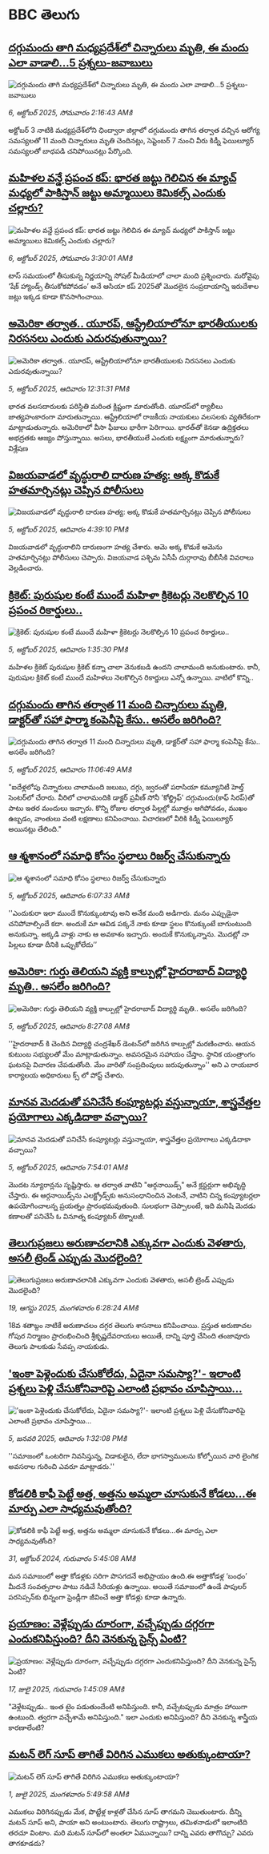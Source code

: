 # BBC తెలుగు## [దగ్గుమందు తాగి మధ్యప్రదేశ్‌లో చిన్నారులు మృతి, ఈ మందు ఎలా వాడాలి...5 ప్రశ్నలు-జవాబులు](https://www.bbc.com/telugu/articles/cwy8l7p3l01o?at_medium=RSS&at_campaign=rss?at_campaign=githubrss)![దగ్గుమందు తాగి మధ్యప్రదేశ్‌లో చిన్నారులు మృతి, ఈ మందు ఎలా వాడాలి...5 ప్రశ్నలు-జవాబులు](https://ichef.bbci.co.uk/ace/ws/240/cpsprodpb/4a90/live/7c6db8a0-a20f-11f0-928c-71dbb8619e94.jpg)_6, అక్టోబర్ 2025, సోమవారం 2:16:43 AMకి_అక్టోబర్ 3 నాటికి మధ్యప్రదేశ్‌లోని ఛింద్వారా జిల్లాలో దగ్గుమందు తాగిన తర్వాత వచ్చిన  ఆరోగ్య సమస్యలతో 11 మంది చిన్నారులు మృతి చెందినట్లు, సెప్టెంబర్ 7 నుంచి వీరు కిడ్నీ ఫెయిల్యూర్ సమస్యలతో బాధపడి చనిపోయినట్లు పేర్కొంది.## [మహిళల వన్డే ప్రపంచ కప్: భారత జట్టు గెలిచిన ఈ మ్యాచ్‌ మధ్యలో పాకిస్తాన్ జట్టు అమ్మాయిలు కెమికల్స్ ఎందుకు చల్లారు?](https://www.bbc.com/telugu/articles/cm28q7nvv31o?at_medium=RSS&at_campaign=rss?at_campaign=githubrss)![మహిళల వన్డే ప్రపంచ కప్: భారత జట్టు గెలిచిన ఈ మ్యాచ్‌ మధ్యలో పాకిస్తాన్ జట్టు అమ్మాయిలు కెమికల్స్ ఎందుకు చల్లారు?](https://ichef.bbci.co.uk/ace/standard/240/cpsprodpb/57a9/live/ff243e40-a264-11f0-928c-71dbb8619e94.jpg)_6, అక్టోబర్ 2025, సోమవారం 3:30:01 AMకి_టాస్ సమయంలో తీసుకున్న నిర్ణయాన్ని సోషల్ మీడియాలో చాలా మంది ప్రశ్నించారు. మరోవైపు ‘షేక్ హ్యాండ్స్ తీసుకోకపోవడం’ అనే ఆసియా కప్ 2025తో మొదలైన సంప్రదాయాన్ని ఇరుదేశాల జట్లు ఇక్కడ కూడా కొనసాగించాయి.## [అమెరికా తర్వాత.. యూరప్, ఆస్ట్రేలియాలోనూ భారతీయులకు నిరసనలు ఎందుకు ఎదురవుతున్నాయి? ](https://www.bbc.com/telugu/articles/crmerk7ppdro?at_medium=RSS&at_campaign=rss?at_campaign=githubrss)![అమెరికా తర్వాత.. యూరప్, ఆస్ట్రేలియాలోనూ భారతీయులకు నిరసనలు ఎందుకు ఎదురవుతున్నాయి? ](https://ichef.bbci.co.uk/ace/ws/240/cpsprodpb/b8e9/live/e938f720-a1e6-11f0-ab23-d127b1d8dfad.jpg)_5, అక్టోబర్ 2025, ఆదివారం 12:31:31 PMకి_భారత వలసదారులకు పరిస్థితి మరింత క్లిష్టంగా మారుతోంది. యూరప్‌లో ర్యాలీలు జాత్యహంకారంగా మారుతున్నాయి. ఆస్ట్రేలియాలో రాజకీయ నాయకులు వలసలకు వ్యతిరేకంగా మాట్లాడుతున్నారు. అమెరికాలో వీసా ఫీజులు భారీగా పెరిగాయి. భారత్‌తో కెనడా ఉద్రిక్తతలు అభద్రతకు ఆజ్యం పోస్తున్నాయి. అసలు, భారతీయులే ఎందుకు లక్ష్యంగా  మారుతున్నారు? విశ్లేషణ## [విజయవాడలో వృద్ధురాలి దారుణ హత్య: అక్క కొడుకే హతమార్చినట్లు చెప్పిన పోలీసులు ](https://www.bbc.com/telugu/articles/c3rv0e83l82o?at_medium=RSS&at_campaign=rss?at_campaign=githubrss)![విజయవాడలో వృద్ధురాలి దారుణ హత్య: అక్క కొడుకే హతమార్చినట్లు చెప్పిన పోలీసులు ](https://ichef.bbci.co.uk/ace/ws/240/cpsprodpb/b0ce/live/2ad1d1f0-a207-11f0-8dc2-df6a75d34b1c.jpg)_5, అక్టోబర్ 2025, ఆదివారం 4:39:10 PMకి_విజయవాడలో వృద్ధురాలిని దారుణంగా హత్య చేశారు. ఆమె అక్క కొడుకే ఆమెను హతమార్చినట్లు పోలీసులు చెప్పారు. విజయవాడ పశ్చిమ ఏసీపీ దుర్గారావు బీబీసీకి వివరాలు వెల్లడించారు.## [క్రికెట్‌: పురుషుల కంటే ముందే మహిళా క్రికెటర్లు నెలకొల్పిన 10 ప్రపంచ రికార్డులు..](https://www.bbc.com/telugu/articles/ckgqv52z00ro?at_medium=RSS&at_campaign=rss?at_campaign=githubrss)![క్రికెట్‌: పురుషుల కంటే ముందే మహిళా క్రికెటర్లు నెలకొల్పిన 10 ప్రపంచ రికార్డులు..](https://ichef.bbci.co.uk/ace/ws/240/cpsprodpb/417f/live/d7e6acc0-a1ef-11f0-ab23-d127b1d8dfad.jpg)_5, అక్టోబర్ 2025, ఆదివారం 1:35:30 PMకి_మహిళల క్రికెట్ పురుషుల క్రికెట్ కన్నా చాలా వెనుకబడి ఉందని చాలామంది అనుకుంటారు. కానీ, పురుషుల క్రికెట్ కంటే ముందే మహిళలు నెలకొల్పిన రికార్డులు ఎన్నో ఉన్నాయి. వాటిలో కొన్ని..## [దగ్గుమందు తాగిన తర్వాత 11 మంది చిన్నారులు మృతి, డాక్టర్‌తో సహా ఫార్మా కంపెనీపై కేసు.. అసలేం జరిగింది?](https://www.bbc.com/telugu/articles/cly15xx2nd4o?at_medium=RSS&at_campaign=rss?at_campaign=githubrss)![దగ్గుమందు తాగిన తర్వాత 11 మంది చిన్నారులు మృతి, డాక్టర్‌తో సహా ఫార్మా కంపెనీపై కేసు.. అసలేం జరిగింది?](https://ichef.bbci.co.uk/ace/ws/240/cpsprodpb/7e7a/live/b7d69ad0-a1db-11f0-88d2-67f0fdc7ff28.png)_5, అక్టోబర్ 2025, ఆదివారం 11:06:49 AMకి_"ఐదేళ్లలోపు చిన్నారులు చాలామంది జలుబు, దగ్గు, జ్వరంతో పరాసియా కమ్యూనిటీ హెల్త్ సెంటర్‌‌లో చేరారు. వీరిలో చాలామందికి డాక్టర్ ప్రవీణ్ సోనీ 'కోల్డ్రిఫ్' దగ్గుమందు(కాఫ్ సిరప్‌)తో పాటు ఇతర మందులు ఇచ్చారు. కొన్ని రోజుల తర్వాత పిల్లల్లో మూత్రం ఆగిపోవడం, ముఖం ఉబ్బడం, వాంతులు వంటి లక్షణాలు కనిపించాయి. విచారణలో వీరికి కిడ్నీ ఫెయిల్యూర్ అయినట్లు తేలింది."## [ఆ శ్మశానంలో  సమాధి కోసం స్థలాలు రిజర్వ్ చేసుకున్నారు](https://www.bbc.com/telugu/articles/cx2r69y496do?at_medium=RSS&at_campaign=rss?at_campaign=githubrss)![ఆ శ్మశానంలో  సమాధి కోసం స్థలాలు రిజర్వ్ చేసుకున్నారు](https://ichef.bbci.co.uk/ace/ws/240/cpsprodpb/bfb5/live/aaef0750-9d33-11f0-b741-177e3e2c2fc7.jpg)_5, అక్టోబర్ 2025, ఆదివారం 6:07:33 AMకి_''ఎందుకురా ఇలా ముందే కొనుక్కుంటావు అని అనేక మంది అడిగారు. మనం ఎప్పుడైనా చనిపోవాల్సిందే కదా. అందుకే మా ఆవిడ పక్కనే నాకు కూడా స్థలం కొనుక్కుంటే బాగుంటుంది అనుకున్నా. అక్కడి వాళ్లు నాకు ఆ అవకాశం ఇచ్చారు. అందుకే  కొనుక్కున్నాను. మొదట్లో నా పిల్లలు కూడా దీనికి ఒప్పుకోలేదు’’## [అమెరికా: గుర్తు తెలియని వ్యక్తి కాల్పుల్లో హైదరాబాద్‌ విద్యార్థి మృతి.. అసలేం జరిగింది? ](https://www.bbc.com/telugu/articles/c784gx6z314o?at_medium=RSS&at_campaign=rss?at_campaign=githubrss)![అమెరికా: గుర్తు తెలియని వ్యక్తి కాల్పుల్లో హైదరాబాద్‌ విద్యార్థి మృతి.. అసలేం జరిగింది? ](https://ichef.bbci.co.uk/ace/ws/240/cpsprodpb/c8ea/live/1f6c7740-a1b5-11f0-a1fd-c728f3e1fa9a.jpg)_5, అక్టోబర్ 2025, ఆదివారం 8:27:08 AMకి_''హైదరాబాద్ కి చెందిన విద్యార్థి చంద్రశేఖర్ డెంటన్‌లో జరిగిన కాల్పుల్లో మరణించారు. ఆయన కుటుంబ సభ్యులతో మేం మాట్లాడుతున్నాం. అవసరమైన సహాయం చేస్తాం. స్థానిక యంత్రాంగం ఘటనపై విచారణ చేపడుతోంది. మేం వారితో సంప్రదింపులు జరుపుతున్నాం'' అని ఎ రాయబార కార్యాలయ అధికారులు క్స్ లో పోస్ట్ చేశారు.## [మానవ మెదడుతో పనిచేసే కంప్యూటర్లు వస్తున్నాయా, శాస్త్రవేత్తల ప్రయోగాలు ఎక్కడిదాకా వచ్చాయి? ](https://www.bbc.com/telugu/articles/c30641qpgyeo?at_medium=RSS&at_campaign=rss?at_campaign=githubrss)![మానవ మెదడుతో పనిచేసే కంప్యూటర్లు వస్తున్నాయా, శాస్త్రవేత్తల ప్రయోగాలు ఎక్కడిదాకా వచ్చాయి? ](https://ichef.bbci.co.uk/ace/ws/240/cpsprodpb/ab5c/live/0cdec8b0-a1a8-11f0-ab80-0d14b1e5c94f.jpg)_5, అక్టోబర్ 2025, ఆదివారం 7:54:01 AMకి_మొదట న్యూరాన్లను సృష్టిస్తారు. ఆ తర్వాత వాటిని "ఆర్గనాయిడ్స్‌" అనే క్లస్టర్లుగా అభివృద్ధి చేస్తారు. ఈ ఆర్గనాయిడ్స్‌ను ఎలక్ట్రోడ్స్‌కు అనుసంధానించిన వెంటనే, వాటిని చిన్న కంప్యూటర్లలా ఉపయోగించాలన్న ప్రయత్నం ప్రారంభమవుతుంది. సులభంగా చెప్పాలంటే, ఇది మనిషి మెదడు కణాలతో పనిచేసే ఓ వినూత్న కంప్యూటర్ టెక్నాలజీ.## [తెలుగుప్రజలు అరుణాచలానికి ఎక్కువగా ఎందుకు వెళతారు, అసలీ ట్రెండ్ ఎప్పుడు మొదలైంది? ](https://www.bbc.com/telugu/articles/c8jp32zrzxpo?at_medium=RSS&at_campaign=rss?at_campaign=githubrss)![తెలుగుప్రజలు అరుణాచలానికి ఎక్కువగా ఎందుకు వెళతారు, అసలీ ట్రెండ్ ఎప్పుడు మొదలైంది? ](https://ichef.bbci.co.uk/ace/ws/240/cpsprodpb/cf2d/live/01932bf0-7d85-11f0-98a0-956f61945264.jpg)_19, ఆగస్టు 2025, మంగళవారం 6:28:24 AMకి_18వ శతాబ్దం నాటికే అరుణాచలం దగ్గర తెలుగు శాసనాలు కనిపించాయి. ప్రస్తుత అరుణాచల గోపుర నిర్మాణం ప్రారంభించింది శ్రీకృష్ణదేవరాయలు అయితే, దాన్ని పూర్తి చేసింది తంజావూరు తెలుగు పాలకుడు సేవప్ప నాయకుడు.## ['ఇంకా పెళ్లెందుకు చేసుకోలేదు, ఏదైనా సమస్యా?'- ఇలాంటి ప్రశ్నలు పెళ్లి చేసుకోనివారిపై ఎలాంటి ప్రభావం చూపిస్తాయి... ](https://www.bbc.com/telugu/articles/cgq1w3lz7yyo?at_medium=RSS&at_campaign=rss?at_campaign=githubrss)!['ఇంకా పెళ్లెందుకు చేసుకోలేదు, ఏదైనా సమస్యా?'- ఇలాంటి ప్రశ్నలు పెళ్లి చేసుకోనివారిపై ఎలాంటి ప్రభావం చూపిస్తాయి... ](https://ichef.bbci.co.uk/ace/ws/240/cpsprodpb/f6de/live/72c94a60-cb3e-11ef-87df-d575b9a434a4.jpg)_5, జనవరి 2025, ఆదివారం 1:32:08 PMకి_''సమాజంలో ఒంటరిగా నివసిస్తున్న, విడాకులైన, లేదా భాగస్వాములను కోల్పోయిన వారి లైంగిక అవసరాల గురించి ఎవరూ మాట్లాడరు.''## [కోడలికి కాఫీ పెట్టే అత్త, అత్తను అమ్మలా చూసుకునే కోడలు...ఈ మార్పు ఎలా సాధ్యమవుతోంది?](https://www.bbc.com/telugu/articles/c1l41zl8el2o?at_medium=RSS&at_campaign=rss?at_campaign=githubrss)![కోడలికి కాఫీ పెట్టే అత్త, అత్తను అమ్మలా చూసుకునే కోడలు...ఈ మార్పు ఎలా సాధ్యమవుతోంది?](https://ichef.bbci.co.uk/ace/ws/240/cpsprodpb/2b61/live/9176a6d0-8b0e-11ef-a81b-b1eda9741da3.jpg)_31, అక్టోబర్ 2024, గురువారం 5:45:08 AMకి_మన సమాజంలో అత్తా కోడళ్లకు సరిగా పొసగదనే అభిప్రాయం ఉంది.ఈ అత్తాకోడళ్ల ‘బంధం’ మీదనే సంవత్సరాల పాటు నడిచే సీరియళ్లు ఉన్నాయి. అయితే సమాజంలో ఉండే పాపులర్ పరసెప్సన్‌కు భిన్నంగా ఫ్రెండ్లీగా జీవించే అత్తా కోడళ్లు కూడా ఉన్నారు.## [ప్రయాణం: వెళ్లేప్పుడు దూరంగా, వచ్చేప్పుడు దగ్గరగా ఎందుకనిపిస్తుంది? దీని వెనకున్న సైన్స్ ఏంటి?](https://www.bbc.com/telugu/articles/c0l4y727n1jo?at_medium=RSS&at_campaign=rss?at_campaign=githubrss)![ప్రయాణం: వెళ్లేప్పుడు దూరంగా, వచ్చేప్పుడు దగ్గరగా ఎందుకనిపిస్తుంది? దీని వెనకున్న సైన్స్ ఏంటి?](https://ichef.bbci.co.uk/ace/ws/240/cpsprodpb/054c/live/6957c010-62b0-11f0-8e78-11023c48a856.png)_17, జులై 2025, గురువారం 1:45:09 AMకి_"వెళ్లేటప్పుడు.. ఇంత టైం పడుతుందేంటి అనిపిస్తుంది. కానీ, వచ్చేటప్పుడు మాత్రం హాయిగా ఉంటుంది. త్వరగా వచ్చేశామే అనిపిస్తుంది." ఇలా ఎందుకు అనిపిస్తుంది? దీని వెనకున్న శాస్త్రీయ కారణాలేంటి?## [మటన్ లెగ్ సూప్ తాగితే విరిగిన ఎముకలు అతుక్కుంటాయా?](https://www.bbc.com/telugu/articles/c0l4g92j8kzo?at_medium=RSS&at_campaign=rss?at_campaign=githubrss)![మటన్ లెగ్ సూప్ తాగితే విరిగిన ఎముకలు అతుక్కుంటాయా?](https://ichef.bbci.co.uk/ace/ws/240/cpsprodpb/b31e/live/cce532c0-6d41-11f0-9462-bb509dc78127.jpg)_1, జులై 2025, మంగళవారం 5:49:58 AMకి_ఎముకలు విరిగినప్పుడు మేక, పొట్టేళ్ల కాళ్లతో చేసిన సూప్ తాగమని చెబుతుంటారు. దీన్ని మటన్ సూప్ అని, పాయా అని అంటుంటారు. తెలుగు రాష్ట్రాలు, తమిళనాడులో ఇలాంటిది తరచూ వింటాం. మరి మటన్ సూప్‌లో అంతలా ఏమున్నాయి? దాన్ని ఎవరు తాగొచ్చు? ఎవరు తాగకూడదు?